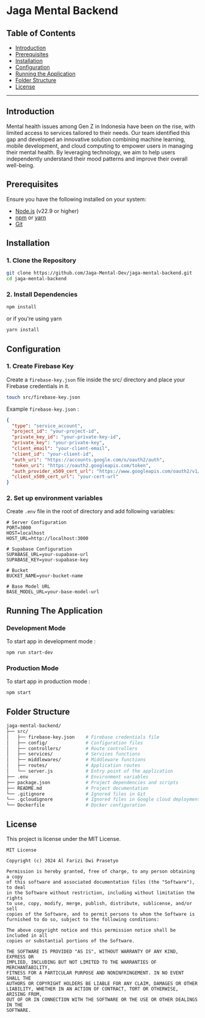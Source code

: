 # Jaga Mental Backend

## Table of Contents
- [Introduction](#introduction)
- [Prerequisites](#prerequisites)
- [Installation](#installation)
- [Configuration](#configuration)
- [Running the Application](#running-the-application)
- [Folder Structure](#folder-structure)
- [License](#license)

---

## Introduction
Mental health issues among Gen Z in Indonesia have been on the rise, with limited access to services tailored to their needs. Our team identified this gap and developed an innovative solution combining machine learning, mobile development, and cloud computing to empower users in managing their mental health. By leveraging technology, we aim to help users independently understand their mood patterns and improve their overall well-being.

## Prerequisites
Ensure you have the following installed on your system:
- [Node.js](https://nodejs.org/) (v22.9 or higher)
- [npm](https://www.npmjs.com/) or [yarn](https://yarnpkg.com/)
- [Git](https://git-scm.com/)

## Installation

### 1. Clone the Repository
```bash
git clone https://github.com/Jaga-Mental-Dev/jaga-mental-backend.git
cd jaga-mental-backend
```

### 2. Install Dependencies
```bash
npm install
```

or if you're using yarn

```bash
yarn install
```
## Configuration

### 1. Create Firebase Key

Create a `firebase-key.json` file inside the src/ directory and place your Firebase credentials in it.

```bash
touch src/firebase-key.json
```
Example `firebase-key.json` : 
```json
{
  "type": "service_account",
  "project_id": "your-project-id",
  "private_key_id": "your-private-key-id",
  "private_key": "your-private-key",
  "client_email": "your-client-email",
  "client_id": "your-client-id",
  "auth_uri": "https://accounts.google.com/o/oauth2/auth",
  "token_uri": "https://oauth2.googleapis.com/token",
  "auth_provider_x509_cert_url": "https://www.googleapis.com/oauth2/v1/certs",
  "client_x509_cert_url": "your-cert-url"
}
```

### 2. Set up environment variables

Create `.env` file in the root of directory and add following variables:
```.env
# Server Configuration
PORT=3000
HOST=localhost
HOST_URL=http://localhost:3000

# Supabase Configuration
SUPABASE_URL=your-supabase-url
SUPABASE_KEY=your-supabase-key

# Bucket
BUCKET_NAME=your-bucket-name

# Base Model URL
BASE_MODEL_URL=your-base-model-url
```

## Running The Application

### Development Mode

To start app in development mode :

```bash
npm run start-dev
```

### Production Mode

To start app in production mode :

```bash
npm start
```

## Folder Structure

```bash
jaga-mental-backend/
├── src/
│   ├── firebase-key.json    # Firebase credentials file
│   ├── config/              # Configuration files
│   ├── controllers/         # Route controllers
│   ├── services/            # Services functions 
│   ├── middlewares/         # Middleware functions
│   ├── routes/              # Application routes
│   └── server.js            # Entry point of the application
├── .env                     # Environment variables
├── package.json             # Project dependencies and scripts
├── README.md                # Project documentation
└── .gitignore               # Ignored files in Git
└── .gcloudignore            # Ignored files in Google cloud deployment
└── Dockerfile               # Docker configuration
```

## License

This project is license under the MIT License.

```text
MIT License

Copyright (c) 2024 Al Farizi Dwi Prasetyo

Permission is hereby granted, free of charge, to any person obtaining a copy
of this software and associated documentation files (the "Software"), to deal
in the Software without restriction, including without limitation the rights
to use, copy, modify, merge, publish, distribute, sublicense, and/or sell
copies of the Software, and to permit persons to whom the Software is
furnished to do so, subject to the following conditions:

The above copyright notice and this permission notice shall be included in all
copies or substantial portions of the Software.

THE SOFTWARE IS PROVIDED "AS IS", WITHOUT WARRANTY OF ANY KIND, EXPRESS OR
IMPLIED, INCLUDING BUT NOT LIMITED TO THE WARRANTIES OF MERCHANTABILITY,
FITNESS FOR A PARTICULAR PURPOSE AND NONINFRINGEMENT. IN NO EVENT SHALL THE
AUTHORS OR COPYRIGHT HOLDERS BE LIABLE FOR ANY CLAIM, DAMAGES OR OTHER
LIABILITY, WHETHER IN AN ACTION OF CONTRACT, TORT OR OTHERWISE, ARISING FROM,
OUT OF OR IN CONNECTION WITH THE SOFTWARE OR THE USE OR OTHER DEALINGS IN THE
SOFTWARE.
```

